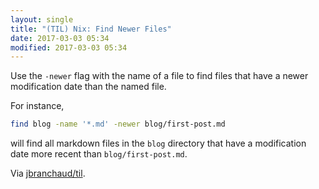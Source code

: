 ```yaml
---
layout: single
title: "(TIL) Nix: Find Newer Files"
date: 2017-03-03 05:34
modified: 2017-03-03 05:34
---
```


Use the `-newer` flag with the name of a file to find files that have a
newer modification date than the named file.

For instance,

```bash
find blog -name '*.md' -newer blog/first-post.md
```

will find all markdown files in the `blog` directory that have a
modification date more recent than `blog/first-post.md`.

Via [jbranchaud/til](https://github.com/jbranchaud/til).
